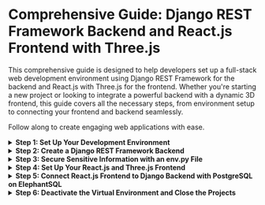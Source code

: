# Comprehensive Guide: Django REST Framework Backend and React.js Frontend with Three.js

This comprehensive guide is designed to help developers set up a full-stack web development environment using Django REST Framework for the backend and React.js with Three.js for the frontend. Whether you're starting a new project or looking to integrate a powerful backend with a dynamic 3D frontend, this guide covers all the necessary steps, from environment setup to connecting your frontend and backend seamlessly. 

Follow along to create engaging web applications with ease.
<details>
<summary><strong>Step 1: Set Up Your Development Environment</strong></summary>

Before you begin, make sure you have the following installed on your computer:

- Python: You'll need Python 3.x installed.
- Node.js and npm: These are required for managing JavaScript dependencies.
- Visual Studio Code: You can download it from the official Visual Studio Code website.
- Git: This is helpful for version control and collaboration.
</details>




<details>
<summary><strong>Step 2: Create a Django REST Framework Backend</strong></summary>
  
### Create a New Backend Project Directory

In your terminal, navigate to the directory where you want to create the Django REST Framework backend project:

```bash
cd /path/to/your/backend/directory
```

Create a new directory for your backend project (replace backendproject with your desired project name):

``` bash
mkdir backendproject
```

Move into the newly created backend project directory:

```bash
cd backendproject
```

### Create a Virtual Environment for the Backend
Create a virtual environment for the Django backend (replace backendenv with your preferred environment name):

``` bash
python -m venv backendenv
```

Activate the virtual environment:

- On macOS and Linux:

```bash
source backendenv/bin/activate
```

- On Windows (using Command Prompt):

```bash
backendenv\Scripts\activate
```
- On Windows (using Git Bash or PowerShell):

```bash
source backendenv/Scripts/activate
```

### Install Django and Set Up the Backend
Install Django within the activated virtual environment:

```bash
pip install Django
```
Create a new Django project for your backend:

```bash
django-admin startproject backendproject .
````

### Initial Migration and Additional Migrations
Before proceeding, let's perform the initial database migration. In your terminal, while in the backendproject directory (where manage.py is located), run the following commands:

```bash
python manage.py makemigrations
python manage.py migrate
```
This initializes the database schema based on your project's initial configuration.

Note: You should create additional migrations whenever you make changes to your models, serializers, or database schema. Each migration corresponds to a change in your database structure. For example, if you add a new model or modify an existing one, you need to create a migration to reflect those changes in the database.

To create a migration for model changes, run:

```bash
python manage.py makemigrations
```

To apply the pending migrations, run:

```bash
python manage.py migrate
```

### Create a Django App for the API
Inside your Django project, create an app to handle your API (replace apiapp with your desired app name):

``` bash
python manage.py startapp apiapp
```

### Define Models, Serializers, Views, and Configure Settings
- Define models in your app to represent your data.
- Create serializers and views for your API.
 -Configure your Django project's settings, including database settings and installed apps. Make sure to add your app to the INSTALLED_APPS list in settings.py.
  
### Generate requirements.txt for Backend
While in the backendproject directory (where manage.py is located), run the following command to generate the requirements.txt file:

```bash
pip freeze > requirements.txt
```

### Run the Development Server
Start the Django development server:

```bash
python manage.py runserver
```
Your API will be accessible at http://localhost:8000.

</details>





<details>
<summary><strong>Step 3: Secure Sensitive Information with an env.py File</strong></summary>

### Create an `env.py` File

1. In your Django backend project directory, create a new file named `env.py`. This file will store sensitive information like database credentials and other configurations.

2. Open the `env.py` file and define variables for sensitive information. For example:

   ```python
   # env.py

   # Database configuration
   DATABASE_URL = 'postgres://username:password@hostname/database'

   # Secret key for Django
   SECRET_KEY = 'your-secret-key-here'

   # Other sensitive information
   # ...
   ```
   
Replace the placeholders with your actual database URL, secret key, and any other sensitive information your project requires.

Add env.py to .gitignore
In your Django backend project directory, locate the .gitignore file (or create one if it doesn't exist).

Open the .gitignore file and add an entry to exclude the env.py file from version control. This prevents sensitive information from being accidentally committed to your repository.


```bash
# .gitignore

# Exclude env.py file
env.py
```
Load Environment Variables in Django Settings
In your Django settings.py file, import the env module and load environment variables from the env.py file.

```python
# settings.py

import os
from env import DATABASE_URL, SECRET_KEY  # Import sensitive information

# ...

# Database configuration
DATABASES = {
    'default': {
        'ENGINE': 'django.db.backends.postgresql',
        'NAME': 'database',  # Replace with your database name
        'USER': 'username',  # Replace with your username
        'PASSWORD': 'password',  # Replace with your password
        'HOST': 'hostname',  # Replace with your database host
        'PORT': '5432',  # Default PostgreSQL port
    }
}

# Secret key
SECRET_KEY = SECRET_KEY

# ...
```

This ensures that sensitive information is loaded from the env.py file.

Use Environment Variables in Your Code
Throughout your Django project code, access sensitive information using environment variables instead of hardcoding values. For example:

```python
# Instead of hardcoding the secret key:
# secret_key = 'your-secret-key-here'

# Use the environment variable:
secret_key = os.environ.get('SECRET_KEY')
```

By following these steps, you can securely manage sensitive information in your Django project using an env.py file while keeping it out of version control by including it in the .gitignore file.

This section explains how to create an env.py file to store sensitive information, add it to the .gitignore file to prevent accidental commits, and load environment variables in Django settings to use the stored sensitive data securely.

</details>






<details>
<summary><strong>Step 4: Set Up Your React.js and Three.js Frontend</strong></summary>

### Create a New Frontend Project Directory
In your terminal, navigate to the directory where you want to create the React.js and Three.js frontend project:

```bash
cd /path/to/your/frontend/directory
```

Create a new directory for your frontend project (replace frontendproject with your desired project name):

```bash
mkdir frontendproject
```

Move into the newly created frontend project directory:

```bash
cd frontendproject
```

### Create a React.js Project for the Frontend
Create a new React.js project for your frontend (replace frontendproject with your desired project name):

```bash
npx create-react-app frontendproject
```

### Navigate to Your React Project
Change to the directory of your React project:

```bash
cd frontendproject
```

### Install Axios for Making API Requests
Install the Axios library using npm:

```bash
npm install axios
```

This makes Axios available for making HTTP requests in your React application.

### Install Three.js for 3D Graphics
Install the Three.js library using npm:

```bash
npm install three
```

This makes Three.js available for creating 3D graphics in your React application. (Optional

### Generate requirements.txt for Frontend
While in the frontendproject directory (where package.json is located), run the following command to generate the requirements.txt file using npm:

```bash
npm list --depth 0 --global false > requirements.txt
```

### Develop Your React Frontend
Inside your React project, develop your React components, manage state, and handle UI functionality. You can make API requests to your Django backend using Axios and create 3D graphics with Three.js.

### Start the React Development Server
Start the React development server to run your frontend:

```bash
npm start
```
Your React app will be accessible at http://localhost:3000.
</details>






<details>
<summary><strong>Step 5: Connect React.js Frontend to Django Backend with PostgreSQL on ElephantSQL</strong></summary>

### Configure PostgreSQL Database on ElephantSQL

1. Sign up for an ElephantSQL account if you haven't already: [ElephantSQL](https://www.elephantsql.com/).

2. After logging in, create a new database instance by following their setup instructions.

3. Once the database is created, you'll receive connection details. Note down the database URL; it will look something like this: `postgres://username:password@hostname/database`.

### Update Django Database Settings

4. In your Django backend project, open the `settings.py` file.

5. Locate the `DATABASES` section and update it to use the PostgreSQL database URL you obtained from ElephantSQL. It should look like this:

   ```python
   DATABASES = {
       'default': {
           'ENGINE': 'django.db.backends.postgresql',
           'NAME': 'database',  # Replace with your database name
           'USER': 'username',  # Replace with your username
           'PASSWORD': 'password',  # Replace with your password
           'HOST': 'hostname',  # Replace with your database host
           'PORT': '5432',  # Default PostgreSQL port
       }
   }

Migrate and Populate the Database
In your terminal, while in the Django backend project directory, run the following commands to apply database migrations and create tables:

```bash
python manage.py makemigrations
python manage.py migrate
```
You can now populate the database with data as needed by creating Django models, serializers, and views to handle data storage and retrieval.

Update React.js Frontend API Calls
In your React.js frontend project, open the files where you make API calls to the backend (e.g., using Axios).

Update the API endpoints to point to your Django backend, which is now configured to use PostgreSQL on ElephantSQL. For example:

```javascript
const API_URL = 'http://localhost:8000/api/';  // Replace with your Django backend URL
```
Test the Connection
Start both the Django backend server and the React frontend server.
- Django backend:

```bash
python manage.py runserver
```
- React frontend (from the frontend project directory):

```bash
npm start
```
Ensure that your frontend can successfully make API requests to your Django backend, which, in turn, uses the PostgreSQL database hosted on ElephantSQL.
Now, your React.js frontend is connected to your Django backend via PostgreSQL on ElephantSQL, allowing you to store and retrieve data seamlessly.


This section outlines the steps to configure PostgreSQL on ElephantSQL, update Django database settings, migrate and populate the database, and update API calls in the React.js frontend to connect both parts.

</details>








<details>  
<summary><strong>Step 6: Deactivate the Virtual Environment and Close the Projects</strong></summary>
When you're done working on your Django backend project and React frontend project and want to exit the virtual environment, simply run:

```bash
deactivate
```

This command will deactivate the virtual environment, returning you to the system-wide Python environment.

To close the projects, you can simply close Visual Studio Code or the terminal sessions you've opened for the projects. Your work is saved within the project directories, and you can open them again whenever you need to continue development.
</details>































